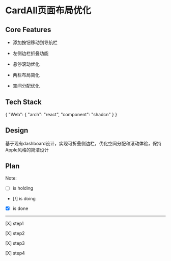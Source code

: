 # CardAll页面布局优化

## Core Features

- 添加按钮移动到导航栏

- 左侧边栏折叠功能

- 悬停滚动优化

- 两栏布局简化

- 空间分配优化

## Tech Stack

{
  "Web": {
    "arch": "react",
    "component": "shadcn"
  }
}

## Design

基于现有dashboard设计，实现可折叠侧边栏，优化空间分配和滚动体验，保持Apple风格的简洁设计

## Plan

Note: 

- [ ] is holding
- [/] is doing
- [X] is done

---

[X] step1

[X] step2

[X] step3

[X] step4
